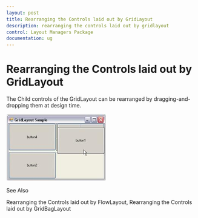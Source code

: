 ```yaml
---
layout: post
title: Rearranging the Controls laid out by GridLayout
description: rearranging the controls laid out by gridlayout
control: Layout Managers Package
documentation: ug
---
```

# Rearranging the Controls laid out by GridLayout

The Child controls of the GridLayout can be rearranged by dragging-and-dropping them at design time.

![](Overview_images/Overview_img63.jpeg) 



See Also

Rearranging the Controls laid out by FlowLayout, Rearranging the Controls laid out by GridBagLayout
